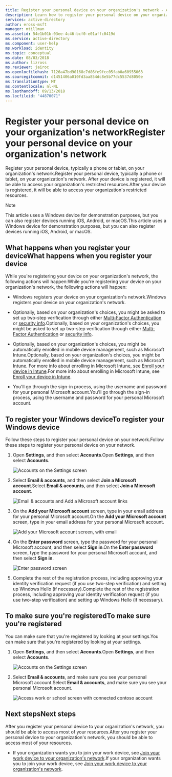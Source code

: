 ```yaml
---
title: Register your personal device on your organization's network - Azure Active Directory | Microsoft Docs
description: Learn how to register your personal device on your organization's network so you can access your organization's protected resources.
services: active-directory
author: eross-msft
manager: mtillman
ms.assetid: 54e1b01b-03ee-4c46-bcf0-e01affc0419d
ms.service: active-directory
ms.component: user-help
ms.workload: identity
ms.topic: conceptual
ms.date: 08/03/2018
ms.author: lizross
ms.reviewer: jairoc
ms.openlocfilehash: 7126a47bd90168c7d86fe9fcc05fab0a60955063
ms.sourcegitcommit: d1451406a010fd3aa854dc8e5b77dc5537d8050e
ms.translationtype: MT
ms.contentlocale: nl-NL
ms.lasthandoff: 09/13/2018
ms.locfileid: "44870071"
---
```

# <a name="register-your-personal-device-on-your-organizations-network"></a><span data-ttu-id="f9563-103">Register your personal device on your organization's network</span><span class="sxs-lookup"><span data-stu-id="f9563-103">Register your personal device on your organization's network</span></span>
<span data-ttu-id="f9563-104">Register your personal device, typically a phone or tablet, on your organization's network.</span><span class="sxs-lookup"><span data-stu-id="f9563-104">Register your personal device, typically a phone or tablet, on your organization's network.</span></span> <span data-ttu-id="f9563-105">After your device is registered, it will be able to access your organization's restricted resources.</span><span class="sxs-lookup"><span data-stu-id="f9563-105">After your device is registered, it will be able to access your organization's restricted resources.</span></span>

>[!Note]
><span data-ttu-id="f9563-106">This article uses a Windows device for demonstration purposes, but you can also register devices running iOS, Android, or macOS.</span><span class="sxs-lookup"><span data-stu-id="f9563-106">This article uses a Windows device for demonstration purposes, but you can also register devices running iOS, Android, or macOS.</span></span>

## <a name="what-happens-when-you-register-your-device"></a><span data-ttu-id="f9563-107">What happens when you register your device</span><span class="sxs-lookup"><span data-stu-id="f9563-107">What happens when you register your device</span></span>
<span data-ttu-id="f9563-108">While you're registering your device on your organization's network, the following actions will happen:</span><span class="sxs-lookup"><span data-stu-id="f9563-108">While you're registering your device on your organization's network, the following actions will happen:</span></span>

- <span data-ttu-id="f9563-109">Windows registers your device on your organization's network.</span><span class="sxs-lookup"><span data-stu-id="f9563-109">Windows registers your device on your organization's network.</span></span>

- <span data-ttu-id="f9563-110">Optionally, based on your organization's choices, you might be asked to set up two-step verification through either [Multi-Factor Authentication](multi-factor-authentication-end-user-first-time.md) or [security info](user-help-security-info-overview.md).</span><span class="sxs-lookup"><span data-stu-id="f9563-110">Optionally, based on your organization's choices, you might be asked to set up two-step verification through either [Multi-Factor Authentication](multi-factor-authentication-end-user-first-time.md) or [security info](user-help-security-info-overview.md).</span></span>

- <span data-ttu-id="f9563-111">Optionally, based on your organization's choices, you might be automatically enrolled in mobile device management, such as Microsoft Intune.</span><span class="sxs-lookup"><span data-stu-id="f9563-111">Optionally, based on your organization's choices, you might be automatically enrolled in mobile device management, such as Microsoft Intune.</span></span> <span data-ttu-id="f9563-112">For more info about enrolling in Microsoft Intune, see [Enroll your device in Intune](https://docs.microsoft.com/intune-user-help/enroll-your-device-in-intune-all).</span><span class="sxs-lookup"><span data-stu-id="f9563-112">For more info about enrolling in Microsoft Intune, see [Enroll your device in Intune](https://docs.microsoft.com/intune-user-help/enroll-your-device-in-intune-all).</span></span>

- <span data-ttu-id="f9563-113">You'll go through the sign-in process, using the username and password for your personal Microsoft account.</span><span class="sxs-lookup"><span data-stu-id="f9563-113">You'll go through the sign-in process, using the username and password for your personal Microsoft account.</span></span>

## <a name="to-register-your-windows-device"></a><span data-ttu-id="f9563-114">To register your Windows device</span><span class="sxs-lookup"><span data-stu-id="f9563-114">To register your Windows device</span></span>

<span data-ttu-id="f9563-115">Follow these steps to register your personal device on your network.</span><span class="sxs-lookup"><span data-stu-id="f9563-115">Follow these steps to register your personal device on your network.</span></span>

1. <span data-ttu-id="f9563-116">Open **Settings**, and then select **Accounts**.</span><span class="sxs-lookup"><span data-stu-id="f9563-116">Open **Settings**, and then select **Accounts**.</span></span>

    ![Accounts on the Settings screen](./media/user-help-register-device-on-network/register-device-settings-accounts.png)

2. <span data-ttu-id="f9563-118">Select **Email & accounts**, and then select **Join a Microsoft account**.</span><span class="sxs-lookup"><span data-stu-id="f9563-118">Select **Email & accounts**, and then select **Join a Microsoft account**.</span></span>

    ![Email & accounts and Add a Microsoft account links](./media/user-help-register-device-on-network/register-device-email-and-accounts.png)

3. <span data-ttu-id="f9563-120">On the **Add your Microsoft account** screen, type in your email address for your personal Microsoft account.</span><span class="sxs-lookup"><span data-stu-id="f9563-120">On the **Add your Microsoft account** screen, type in your email address for your personal Microsoft account.</span></span>

    ![Add your Microsoft account screen, with email](./media/user-help-register-device-on-network/register-device-add-accounts.png)

4. <span data-ttu-id="f9563-122">On the **Enter password** screen, type the password for your personal Microsoft account, and then select **Sign in**.</span><span class="sxs-lookup"><span data-stu-id="f9563-122">On the **Enter password** screen, type the password for your personal Microsoft account, and then select **Sign in**.</span></span>

    ![Enter password screen](./media/user-help-register-device-on-network/register-device-enter-password.png)

5. <span data-ttu-id="f9563-124">Complete the rest of the registration process, including approving your identity verification request (if you use two-step verification) and setting up Windows Hello (if necessary).</span><span class="sxs-lookup"><span data-stu-id="f9563-124">Complete the rest of the registration process, including approving your identity verification request (if you use two-step verification) and setting up Windows Hello (if necessary).</span></span>

## <a name="to-make-sure-youre-registered"></a><span data-ttu-id="f9563-125">To make sure you're registered</span><span class="sxs-lookup"><span data-stu-id="f9563-125">To make sure you're registered</span></span>
<span data-ttu-id="f9563-126">You can make sure that you're registered by looking at your settings.</span><span class="sxs-lookup"><span data-stu-id="f9563-126">You can make sure that you're registered by looking at your settings.</span></span>

1. <span data-ttu-id="f9563-127">Open **Settings**, and then select **Accounts**.</span><span class="sxs-lookup"><span data-stu-id="f9563-127">Open **Settings**, and then select **Accounts**.</span></span>

    ![Accounts on the Settings screen](./media/user-help-register-device-on-network/register-device-settings-accounts.png)

2. <span data-ttu-id="f9563-129">Select **Email & accounts**, and make sure you see your personal Microsoft account.</span><span class="sxs-lookup"><span data-stu-id="f9563-129">Select **Email & accounts**, and make sure you see your personal Microsoft account.</span></span>

    ![Access work or school screen with connected contoso account](./media/user-help-register-device-on-network/register-device-verify-account.png)

## <a name="next-steps"></a><span data-ttu-id="f9563-131">Next steps</span><span class="sxs-lookup"><span data-stu-id="f9563-131">Next steps</span></span>
<span data-ttu-id="f9563-132">After you register your personal device to your organization's network, you should be able to access most of your resources.</span><span class="sxs-lookup"><span data-stu-id="f9563-132">After you register your personal device to your organization's network, you should be able to access most of your resources.</span></span>

- <span data-ttu-id="f9563-133">If your organization wants you to join your work device, see [Join your work device to your organization's network](user-help-join-device-on-network.md).</span><span class="sxs-lookup"><span data-stu-id="f9563-133">If your organization wants you to join your work device, see [Join your work device to your organization's network](user-help-join-device-on-network.md).</span></span>



